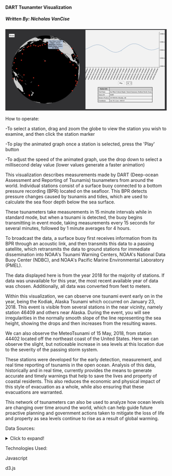 #### DART Tsunamter Visualization
##### Written By: Nicholas VanCise

![](https://github.com/thenick775/terbine_visualizations/blob/master/tsunameter_vis/graphics/demo.png)

How to operate:

-To select a station, drag and zoom the globe to view the station you wish to examine, and then click the station marker

-To play the animated graph once a station is selected, press the 'Play' button

-To adjust the speed of the animated graph, use the drop down to select a millisecond delay value (lower values generate a faster animation)

This visualization describes measurements made by DART (Deep-ocean Assessment and Reporting of Tsunamis) tsunameters from around the world.
Individual stations consist of a surface buoy connected to a bottom pressure recording (BPR) located on the seafloor. This BPR detects pressure
changes caused by tsunamis and tides, which are used to calculate the sea floor depth below the sea surface.

These tsunameters take measurements in 15 minute intervals while in standard mode, but when a tsunami is detected, the buoy begins transmitting in event mode, taking
measurements every 15 seconds for several minutes, followed by 1 minute averages for 4 hours.

To broadcast the data, a surface buoy first receives information from its BPR through an acoustic link, and then transmits this data to a passing satellite, which
retransmits the data to ground stations for immediate dissemination into NOAA's Tsunami Warning Centers, NOAA's National Data Buoy Center (NDBC), and NOAA's Pacific
Marine Environmental Laboratory (PMEL).

The data displayed here is from the year 2018 for the majority of stations. If data was unavailable for this year, the most recent available year of data was chosen.
Additionally, all data was converted from feet to meters.

Within this visualization, we can observe one tsunami event early on in the year, being the Kodiak, Alaska Tsunami which occurred on January 23, 2018.
This event is visible from several stations in the near vicinity, namely station 46409 and others near Alaska. During the event, you will see irregularities
in the normally smooth slope of the line representing the sea height, showing the drops and then increases from the resulting waves.

We can also observe the MeteoTsunami of 15 May, 2018, from station 44402 located off the northeast coast of the United States. Here we can observe the slight,
but noticeable increase in sea levels at this location due to the severity of the passing storm system.

These stations were developed for the early detection, measurement, and real time reporting of tsunamis in the open ocean. Analysis of this data, historically and
in real time, currently provides the means to generate accurate and timely warnings that help to save the lives and property of coastal residents. This also reduces
the economic and physical impact of this style of evacuation as a whole, while also ensuring that these evacuations are warranted.

This network of tsunameters can also be used to analyze how ocean levels are changing over time around the world, which can help guide future proactive planning
and government actions taken to mitigate the loss of life and property as sea levels continue to rise as a result of global warming.

Data Sources:
<details>
  <summary>Click to expand!</summary>
  
  * (Archival data): feed: Sea Water Column Height / Coastal Waters, Conception, Chile / 2018 guid: caa30f16-a9c5-4222-9f99-4813988f896d
* (Archival data): feed: Sea Water Column Height / Coastal Waters, Caldera, Chile / 2018 guid: 611883e1-5f86-4a21-9cdb-1152159648bc
* (Archival data): feed: Sea Water Column Height / Coastal Waters, Antofagasta, Chile / 2018 guid: 4c2736a8-5d2e-493b-9c22-10441a44eeaa
* (Archival data): feed: Sea Water Column Height / Coastal Waters, Arica, Chile / 2018 guid: 4fa8124b-a80a-49fd-880e-c3b16d2f29bc
* (Archival data): feed: Sea Water Column Height / Hakateka Seamount, Southern Pacific Ocean / 2018 guid: 84cd99f5-cb18-4783-97c3-14c2a484a1d2
* (Archival data): feed: Sea Water Column Height / Peru Basin, Southern Pacific Ocean / 2018 guid: b5f3fbc1-1aec-45cd-8c19-6ce5c0a8e41f
* (Archival data): feed: Sea Water Column Height / Paramount Seamount, Northern Pacific Ocean / 2018 guid: 9bbfabf3-36fd-46df-91e9-f9eb9650f46b
* (Archival data): feed: Sea Water Column Height / Tehuantepec Fracture Zone, Northern Pacific Ocean / 2018 guid: 9260d094-da4c-4066-b6b5-3386a5278a3d
* (Archival data): feed: Sea Water Column Height / Moctezuma Trough, Northern Pacific Ocean / 2018 guid: 5b429144-c9fc-471e-b3eb-5c20df647f75
* (Archival data): feed: Sea Water Column Height / Patton Escarpment, Northern Pacific Ocean / 2018 guid: 76d320b2-ea33-49d5-acc8-6b8552b3e925
* (Archival data): feed: Sea Water Column Height / Boutelle Seamount, Northern Pacific Ocean / 2018 guid: 598bbc2c-fcd8-4e37-a5bc-6b14e3560522
* (Archival data): feed: Sea Water Column Height / President Jackson Seamounts, Northern Pacific Ocean / 2018 guid: e0b2151f-a63d-4a22-b681-1e0878411fa0
* (Archival data): feed: Sea Water Column Height / Thompson Seamount, Northern Pacific Ocean / 2018 guid: df89f028-0304-4e8c-b55c-188de14a2288
* (Archival data): feed: Sea Water Column Height / Heck Seamount, Northern Pacific Ocean / 2018 guid: 95dd3214-aaad-4e50-8418-b5db4d83ff7c
* (Archival data): feed: Sea Water Column Height / Surveyor Seachannel, Northern Pacific Ocean / 2018 guid: d89fd4ce-66a4-4563-bc97-3c50e914ab67
* (Archival data): feed: Sea Water Column Height / Smook Seamount, Northern Pacific Ocean / 2018 guid: 748eb609-3b47-4557-9b19-27f66b86bd71
* (Archival data): feed: Sea Water Column Height / Sagittarius Seachannel, Northern Pacific Ocean / 2018 guid: dc0f468c-ae41-4334-b0da-634aa97bb4f8
* (Archival data): feed: Sea Water Column Height / Aleutian Trench, Northern Pacific Ocean / 2018 guid: facb5d0c-a295-48c4-a76e-59c0358bf2d9
* (Archival data): feed: Sea Water Column Height / Umnak Island, Northern Pacific Ocean / 2018 guid: 86ff8f8b-f69b-4e34-89d8-94070ae2ab49
* (Archival data): feed: Sea Water Column Height / Chinook Trough, Northern Pacific Ocean / 2018 guid: 73f9ea37-8a3f-4e30-a5a6-4ded1f1ecc13
* (Archival data): feed: Sea Water Column Height / James Knoll, Northern Pacific Ocean / 2018 guid: f9d94e3e-c3c6-4baa-bc45-3ec2052ed63b
* (Archival data): feed: Sea Water Column Height / Emperor Seamount Chain, Northern Pacific Ocean / 2018 guid: 2d4877bd-16f7-4d72-9925-c4d144338e2a
* (Archival data): feed: Sea Water Column Height / Northwest Pacific Basin, Northern Pacific Ocean / 2018 guid: 1ba52250-7057-430d-a57d-c9781047ecd5
* (Archival data): feed: Sea Water Column Height / Morozko Seamount, Northern Pacific Ocean / 2017 guid: 27faa280-0268-464b-be4b-e81966bcb417
* (Archival data): feed: Sea Water Column Height / Zenkevich Rise, Northern Pacific Ocean / 2018 guid: e4731df2-60e0-4a10-ad7c-70812fd00e0b
* (Archival data): feed: Sea Water Column Height / Hotta Seamount, Northern Pacific Ocean / 2018 guid: 00805473-b1b5-4d4e-b164-8627c23bebe9
* (Archival data): feed: Sea Water Column Height / Isakov Seamount, Northern Pacific Ocean / 2018 guid: a136dd49-174a-49d4-9d11-151aad2f661c
* (Archival data): feed: Sea Water Column Height / Kawakami Seamount, Northern Pacific Ocean / 2018 guid: 9eb4eeb9-37a9-4a75-99b6-071c42a734f3
* (Archival data): feed: Sea Water Column Height / Aoi Seamount Chain, Philippine Sea, Northern Pacific Ocean / 2017 guid: 6528a732-9f4b-4341-8c5b-9d904d94bbcc
* (Archival data): feed: Sea Water Column Height / Southern Philippine Sea, Northern Pacific Ocean / 2018 guid: 141ca9d7-443b-49b2-8673-dc6833492907
* (Archival data): feed: Sea Water Column Height / Southern Mariana Trench, Northern Pacific Ocean / 2018 guid: fedd820a-49f6-4971-9953-d540b40c66cb
* (Archival data): feed: Sea Water Column Height / Vityaz Trench, Southern Pacific Ocean / 2017 guid: 886f5f71-057d-497a-82cc-cffc84253c6f
* (Archival data): feed: Sea Water Column Height / Indus Fan, Arabian Sea, Indian Ocean / 2018 guid: e122f582-1227-4dd3-9e77-6551403176c0
* (Archival data): feed: Sea Water Column Height / Northern Bengal Fan, Bay of Bengal, Indian Ocean / 2018 guid: fe878552-8486-4d3f-b012-b3ec0f6ef0f4
* (Archival data): feed: Sea Water Column Height / Central Bengal Fan, Bay of Bengal, Indian Ocean / 2018 guid: 90f9d2d7-dd51-48d6-9776-e9ce68f8c961
* (Archival data): feed: Sea Water Column Height / Southern Bay of Bengal, Indian Ocean / 2018 guid: 5bb2483f-dee0-4da9-9906-b342fe90e46f
* (Archival data): feed: Sea Water Column Height / Northern Bay of Bengal, Indian Ocean / 2018 guid: e7fdfc7c-59ca-4698-9874-35bcb3fac4c8
* (Archival data): feed: Sea Water Column Height / Ninetyeast Ridge, Southern Bay of Bengal, Indian Ocean / 2018 guid: f9128dd4-34b0-44c0-9cf0-61b8e57f5793
* (Archival data): feed: Sea Water Column Height / Resolution Ridge, Tasman Basin, Tasman Sea, Southern Pacific Ocean / 2018 guid: 4eaa7a52-7744-4511-80f3-7716c55ad33d
* (Archival data): feed: Sea Water Column Height / Joseph Gilbert Seamount, Tasman Basin, Tasman Sea, Southern Pacific Ocean / 2018 guid: cb340c79-ffa0-4738-9c69-759ae0d8b371
* (Archival data): feed: Sea Water Column Height / Mellish Reef, Coral Sea, Southern Pacific Ocean / 2018 guid: 516e068e-22a0-4e73-a080-4d52055b29f4
* (Archival data): feed: Sea Water Column Height / Coral Basin, Coral Sea, Southern Pacific Ocean / 2018 guid: fdcc1fa5-e218-4884-927b-37971a1c94cd
* (Archival data): feed: Sea Water Column Height / Argo Abyssal Plain, Indian Ocean / 2018 guid: 98478535-7057-4e92-aea0-a91beee8c290
* (Archival data): feed: Sea Water Column Height / Roo Rise, Indian Ocean / 2018 guid: d293f3ed-2b46-4e3b-8723-fce7803f078b
* (Archival data): feed: Sea Water Column Height / Tonga Trench, Southern Pacific Ocean / 2018 guid: 8ccaf70d-733c-4a19-8df3-b1d11067377a
* (Archival data): feed: Sea Water Column Height / Robbie Ridge, Southern Pacific Ocean / 2018 guid: dd69baf5-6aee-4261-9a9d-23497f79868b
* (Archival data): feed: Sea Water Column Height / Indianapolis Seamount, Northern Pacific Ocean / 2018 guid: 576ac5f4-c310-4171-9d92-30f7e7fc6b7b
* (Archival data): feed: Sea Water Column Height / Mexico Basin, Gulf of Mexico, Northern Atlantic Ocean / 2018 guid: 99c84d97-ab97-451f-b249-ebed806cb6a6
* (Archival data): feed: Sea Water Column Height / Block Canyon, Northern Atlantic Ocean / 2018 guid: 399c31e4-04ff-46fa-9710-11e9892fa94f
* (Archival data): feed: Sea Water Column Height / Nares Plain, Northern Atlantic Ocean / 2018 guid: 80731054-84d7-422c-a41d-c545e19ba7a3

</details>


Technologies Used:

Javascript

d3.js
